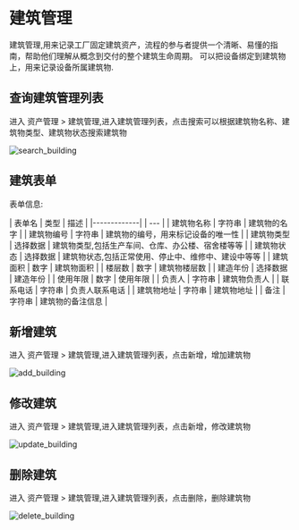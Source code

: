 # 建筑管理

建筑管理,用来记录工厂固定建筑资产，流程的参与者提供一个清晰、易懂的指南，帮助他们理解从概念到交付的整个建筑生命周期。
可以把设备绑定到建筑物上，用来记录设备所属建筑物.

## 查询建筑管理列表

进入 资产管理 > 建筑管理,进入建筑管理列表，点击搜索可以根据建筑物名称、建筑物类型、建筑物状态搜索建筑物

![search_building](/assets/img/assets/building/search_building.png)

## 建筑表单

表单信息:

| 表单名         | 类型 | 描述 |
|-------------|  | --- |
| 建筑物名称       | 字符串	| 建筑物的名字 |
| 建筑物编号       |	字符串 |	建筑物的编号，用来标记设备的唯一性 |
| 建筑物类型      |	选择数据 |	建筑物类型,包括生产车间、仓库、办公楼、宿舍楼等等 |
| 建筑物状态 |	选择数据 |	建筑物状态,包括正常使用、停止中、维修中、建设中等等 |
| 建筑面积 |	数字 |	建筑物面积 |
| 楼层数 |	数字 |	建筑物楼层数 |
| 建造年份 |	选择数据 |	建造年份 |
| 使用年限 |	数字 |	使用年限 |
| 负责人 | 字符串 |	建筑物负责人 |
| 联系电话 | 字符串 |	负责人联系电话 |
| 建筑物地址 | 字符串 |	建筑物地址 |
| 备注 | 字符串 |	建筑物的备注信息 |

## 新增建筑


进入 资产管理 > 建筑管理,进入建筑管理列表，点击新增，增加建筑物


![add_building](/assets/img/assets/building/add_building.png)

## 修改建筑


进入 资产管理 > 建筑管理,进入建筑管理列表，点击新增，修改建筑物


![update_building](/assets/img/assets/building/update_building.png)

## 删除建筑

进入 资产管理 > 建筑管理,进入建筑管理列表，点击删除，删除建筑物

![delete_building](/assets/img/assets/building/delete_building.png)